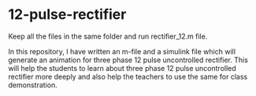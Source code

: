 # 12-pulse-rectifier

Keep all the files in the same folder and run rectifier_12.m file.

In this repository, I have written an m-file and a simulink file which will generate an animation for three phase 12 pulse uncontrolled rectifier. This will help the students to learn about three phase 12 pulse uncontrolled rectifier more deeply and also help the teachers to use the same for class demonstration.
